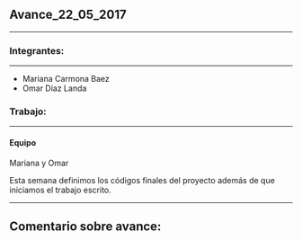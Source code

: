 Avance_22_05_2017
-----------------

---

### Integrantes:

---

-	Mariana Carmona Baez
-	Omar Díaz Landa

### Trabajo:

---


#### Equipo

Mariana y Omar

Esta semana definimos los códigos finales del proyecto además de que iniciamos el trabajo escrito.

---

Comentario sobre avance:
------------------------
